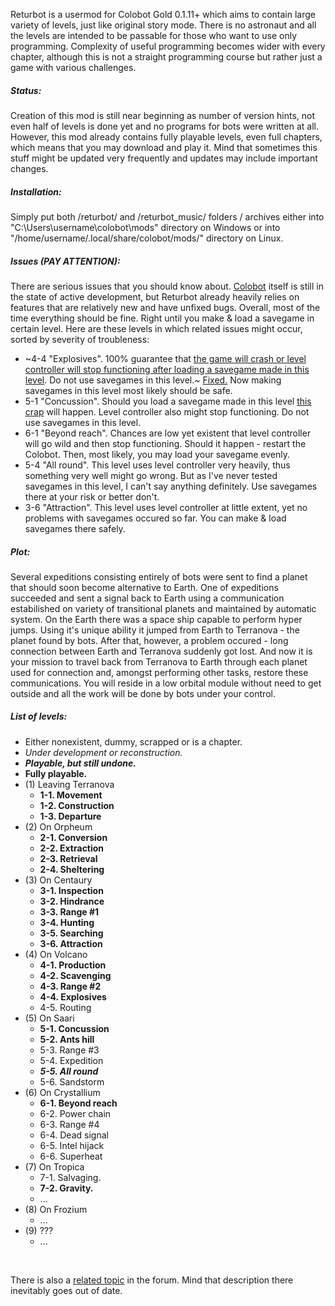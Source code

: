 Returbot is a usermod for Colobot Gold 0.1.11+ which aims to contain large variety of levels, just like original story mode. There is no astronaut and all the levels are intended to be passable for those who want to use only programming. Complexity of useful programming becomes wider with every chapter, although this is not a straight programming course but rather just a game with various challenges.

<h5>Status:</h5>

Creation of this mod is still near beginning as number of version hints, not even half of levels is done yet and no programs for bots were written at all. However, this mod already contains fully playable levels, even full chapters, which means that you may download and play it. Mind that sometimes this stuff might be updated very frequently and updates may include important changes.

<h5>Installation:</h5>

Simply put both /returbot/ and /returbot_music/ folders / archives either into "C:\Users\username\colobot\mods\" directory on Windows or into "/home/username/.local/share/colobot/mods/" directory on Linux.

<h5>Issues (PAY ATTENTION):</h5>

There are serious issues that you should know about. [Colobot](https://github.com/colobot/colobot) itself is still in the state of active development, but Returbot already heavily relies on features that are relatively new and have unfixed bugs. Overall, most of the time everything should be fine. Right until you make & load a savegame in certain level. Here are these levels in which related issues might occur, sorted by severity of troubleness:
<br>
* ~4-4 "Explosives". 100% guarantee that [the game will crash or level controller will stop functioning after loading a savegame made in this level](https://github.com/rbcat/returbot/issues/1). Do not use savegames in this level.~  [Fixed.](https://github.com/rbcat/returbot/pull/3) Now making savegames in this level most likely should be safe.
* 5-1 "Concussion". Should you load a savegame made in this level [this crap](https://github.com/rbcat/returbot/issues/2) will happen. Level controller also might stop functioning. Do not use savegames in this level.
* 6-1 "Beyond reach". Chances are low yet existent that level controller will go wild and then stop functioning. Should it happen - restart the Colobot. Then, most likely, you may load your savegame evenly.
* 5-4 "All round". This level uses level controller very heavily, thus something very well might go wrong. But as I've never tested savegames in this level, I can't say anything definitely. Use savegames there at your risk or better don't.
* 3-6 "Attraction". This level uses level controller at little extent, yet no problems with savegames occured so far. You can make & load savegames there safely.

<h5>Plot:</h5>

Several expeditions consisting entirely of bots were sent to find a planet that should soon become alternative to Earth. One of expeditions succeeded and sent a signal back to Earth using a communication estabilished on variety of transitional planets and maintained by automatic system. On the Earth there was a space ship capable to perform hyper jumps. Using it's unique ability it jumped from Earth to Terranova - the planet found by bots. After that, however, a problem occured - long connection between Earth and Terranova suddenly got lost. And now it is your mission to travel back from Terranova to Earth through each planet used for connection and, amongst performing other tasks, restore these communications. You will reside in a low orbital module without need to get outside and all the work will be done by bots under your control.

<h5>List of levels:</h5>

* Either nonexistent, dummy, scrapped or is a chapter.
* *Under development or reconstruction.*
* ***Playable, but still undone.***
* **Fully playable.**
* (1) Leaving Terranova
  * **1-1. Movement**
  * **1-2. Construction**
  * **1-3. Departure**
* (2) On Orpheum
  * **2-1. Conversion**
  * **2-2. Extraction**
  * **2-3. Retrieval**
  * **2-4. Sheltering**
* (3) On Centaury
  * **3-1. Inspection**
  * **3-2. Hindrance**
  * **3-3. Range #1**
  * **3-4. Hunting**
  * **3-5. Searching**
  * **3-6. Attraction**
* (4) On Volcano
  * **4-1. Production**
  * **4-2. Scavenging**
  * **4-3. Range #2**
  * **4-4. Explosives**
  * 4-5. Routing
* (5) On Saari
  * **5-1. Concussion**
  * **5-2. Ants hill**
  * 5-3. Range #3
  * 5-4. Expedition
  * ***5-5. All round***
  * 5-6. Sandstorm
* (6) On Crystallium
  * **6-1. Beyond reach**
  * 6-2. Power chain 
  * 6-3. Range #4
  * 6-4. Dead signal
  * 6-5. Intel hijack
  * 6-6. Superheat
* (7) On Tropica
  * 7-1. Salvaging.
  * **7-2. Gravity.**
  * ...
* (8) On Frozium
  * ...
* (9) ???
  * ...

<br>

There is also a [related topic](https://colobot.info/forum/showthread.php?tid=949&pid=8033) in the forum. Mind that description there inevitably goes out of date.

